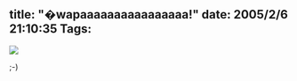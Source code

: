 title: "�wapaaaaaaaaaaaaaaaa!"
date: 2005/2/6 21:10:35
Tags: 
---
<img src="http://www.damog.net/files/pics/pt.jpg"/><p>
;-)</p>
<br/><br/>

